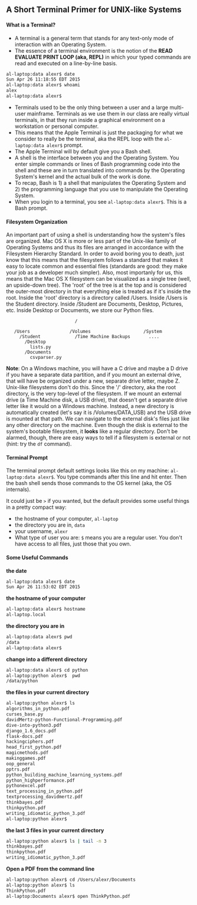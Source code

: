 ## A Short Terminal Primer for UNIX-like Systems

#### What is a Terminal?

+ A terminal is a general term that stands for any text-only mode of interaction with an Operating System.
+ The essence of a terminal environment is the notion of the **READ EVALUATE PRINT LOOP (aka, REPL)** in which your typed commands are read and executed on a line-by-line basis.

````bash
al-laptop:data alexr$ date
Sun Apr 26 11:18:55 EDT 2015
al-laptop:data alexr$ whoami
alex
al-laptop:data alexr$

````

+ Terminals used to be the only thing between a user and a large multi-user mainframe.  Terminals as we use them in our class are really virtual terminals, in that they run inside a graphical environment on a workstation or personal computer.  
+ This means that the Apple Terminal is just the packaging for what we consider to really be the terminal, aka the REPL loop with the  `al-laptop:data alexr$` prompt.  
+ The Apple Terminal will by default give you a Bash shell. 
+ A shell is the interface between you and the Operating System.  You enter simple commands or lines of Bash programming code into the shell and these are in turn translated into commands by the Operating System's kernel and the actual bulk of the work is done.
+ To recap, Bash is 1) a shell that manipulates the Operating System and 2) the programming language that you use to manipulate the Operating System.   
+ When you login to a terminal, you see `al-laptop:data alexr$`.  This is a Bash prompt.

#### Filesystem Organization

An important part of using a shell is understanding how the system's files are organized. Mac OS X is more or less part of the Unix-like family of Operating Systems and thus its files are arranged in accordance with the Filesystem Hierarchy Standard.  In order to avoid boring you to death, just know that this means that the filesystem follows a standard that makes it easy to locate common and essential files (standards are good: they make your job as a developer much simpler).  Also, most importanly for us, this means that the Mac OS X filesystem can be visualized as a single tree (well, an upside-down tree).  The 'root' of the tree is at the top and is considered the outer-most directory in that everything else is treated as if it's inside the root.  Inside the 'root' directory is a directory called /Users.  Inside /Users is the Student directory.  Inside /Student are Documents, Desktop, Pictures, etc.  Inside Desktop or Documents, we store our Python files. 

````
                          /
                 
   /Users               /Volumes                    /System   
     /Student             /Time Machine Backups       ....
       /Desktop
         lists.py
       /Documents
         csvparser.py
````

**Note**: On a Windows machine, you will have a C drive and maybe a D drive if you have a separate data partition, and if you mount an external drive, that will have be organized under a new, separate drive letter, maybe Z.  Unix-like filesystems don't do this.  Since the '/' directory, aka the root directory, is the very top-level of the filesystem.  If we mount an external drive (a Time Machine disk, a USB drive), that doesn't get a separate drive letter like it would on a Windows machine.  Instead, a new directory is automatically created (let's say it is /Volumes/DATA_USB) and the USB drive is mounted at that path.  We can navigate to the external disk's files just like any other directory on the machine. Even though the disk is external to the system's bootable filesystem, it **looks** like a regular directory.  Don't be alarmed, though, there are easy ways to tell if a filesystem is external or not (hint: try the `df` command).  

#### Terminal Prompt

The terminal prompt default settings looks like this on my machine: `al-laptop:data alexr$`.  You type commands after this line and hit enter.  Then the bash shell sends those commands to the OS kernel (aka, the OS internals).

It could just be `>` if you wanted, but the default provides some useful things in a pretty compact way:

+ the hostname of your computer, `al-laptop`
+ the directory you are in, `data`
+ your username, `alexr`
+ What type of user you are: `$` means you are a regular user.  You don't have access to all files, just those that you own.

#### Some Useful Commands

**the date**

````bash
al-laptop:data alexr$ date
Sun Apr 26 11:53:02 EDT 2015
````

**the hostname of your computer**

````bash
al-laptop:data alexr$ hostname
al-laptop.local
````

**the directory you are in**

````bash
al-laptop:data alexr$ pwd
/data
al-laptop:data alexr$ 
````

**change into a different directory**

````bash
al-laptop:data alexr$ cd python
al-laptop:python alexr$  pwd
/data/python
````

**the files in your current directory**

````bash
al-laptop:python alexr$ ls
algorithms_in_python.pdf
curses_base.py
davidMertz-python-Functional-Programming.pdf
dive-into-python3.pdf
django_1.6_docs.pdf
flask-docs.pdf
hackingciphers.pdf
head_first_python.pdf
magicmethods.pdf
makinggames.pdf
oop_general
pptrs.pdf
python_building_machine_learning_systems.pdf
python_highperformance.pdf
pythonexcel.pdf
text_processing_in_python.pdf
textprocessing_davidmertz.pdf
thinkbayes.pdf
thinkpython.pdf
writing_idiomatic_python_3.pdf
al-laptop:python alexr$ 
````

**the last 3 files in your current directory**
````bash
al-laptop:python alexr$ ls | tail -n 3
thinkbayes.pdf
thinkpython.pdf
writing_idiomatic_python_3.pdf
````

**Open a PDF from the command line**
````bash
al-laptop:python alexr$ cd /Users/alexr/Documents
al-laptop:python alexr$ ls
ThinkPython.pdf
al-laptop:Documents alexr$ open ThinkPython.pdf
````

